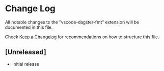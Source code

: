 # Change Log

All notable changes to the "vscode-dagster-fmt" extension will be documented in this file.

Check [Keep a Changelog](http://keepachangelog.com/) for recommendations on how to structure this file.

## [Unreleased]

- Initial release